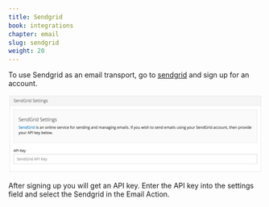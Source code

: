 ```yaml
---
title: Sendgrid
book: integrations
chapter: email
slug: sendgrid
weight: 20
---
```

To use Sendgrid as an email transport, go to [sendgrid](https://sendgrid.com/) and sign up for an account.

![](/assets/img/sendgrid.png)

After signing up you will get an API key. Enter the API key into the settings field and select the Sendgrid in the Email Action.
